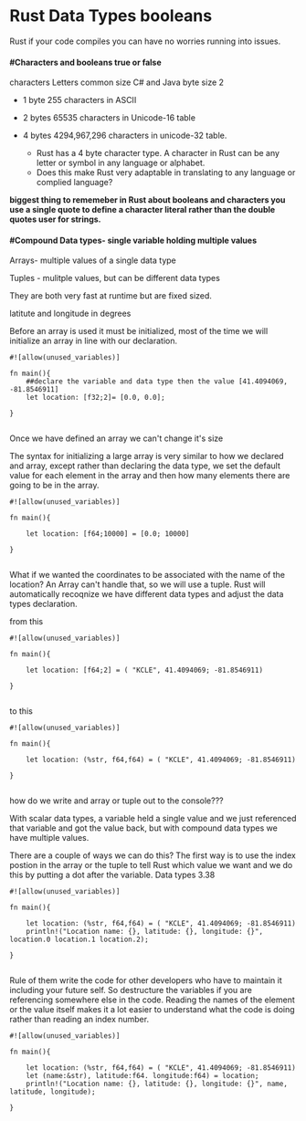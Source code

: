 # Rust Data Types booleans
Rust if your code compiles you can have no worries running into issues. 

#### #Characters and booleans true or false

characters Letters 
common size C# and Java byte size 2

* 1 byte 255 characters in ASCII

* 2 bytes 65535 characters in Unicode-16 table

* 4 bytes 4294,967,296 characters in unicode-32 table. 
	* Rust has a 4 byte character type. A character in Rust can be any letter or symbol in any language or alphabet. 
	* Does this make Rust very adaptable in translating to any language or complied language?

**biggest thing to rememeber in Rust about booleans and characters you use a single quote to define a character literal rather than the double quotes user for strings.**


#### #Compound Data types- single variable holding multiple values

Arrays- multiple values of a single data type

Tuples - mulitple values, but can be different data types

They are both very fast at runtime but are fixed sized.

latitute and longitude in degrees

Before an array is used it must be initialized, most of the time we will initialize an array in line with our declaration.  

```
#![allow(unused_variables)]

fn main(){
	##declare the variable and data type then the value [41.4094069, -81.8546911]
	let location: [f32;2]= [0.0, 0.0];
	
}


```

Once we have defined an array we can't change it's size

The syntax for initializing a large array is very similar to how we declared and array, except rather than declaring the data type,
we set the default value for each element in the array and then how many elements there are going to be in the array.

```
#![allow(unused_variables)]

fn main(){

	let location: [f64;10000] = [0.0; 10000]
	
}


```

What if we wanted the coordinates to be associated with the name of the location? An Array can't handle that, so we will use a tuple. Rust will automatically recoqnize we have different data types and adjust the data types declaration.

from this 
```
#![allow(unused_variables)]

fn main(){

	let location: [f64;2] = ( "KCLE", 41.4094069; -81.8546911)
	
}


```

to this

```
#![allow(unused_variables)]

fn main(){

	let location: (%str, f64,f64) = ( "KCLE", 41.4094069; -81.8546911)
	
}


```

how do we write and array or tuple out to the console???

With scalar data types, a variable held a single value and we just referenced that variable and got the value back, but with compound data types we have multiple values. 

There are a couple of ways we can do this? 
The first way is to use the index postion in the array or the tuple to tell Rust which value we want  and we do this by putting a dot after the variable. Data types 3.38

```
#![allow(unused_variables)]

fn main(){

	let location: (%str, f64,f64) = ( "KCLE", 41.4094069; -81.8546911)
	println!("Location name: {}, latitude: {}, longitude: {}", location.0 location.1 location.2);
	
}


```

Rule of them write the code for other developers who have to maintain it including your future self.
So destructure the variables if you are referencing somewhere else in the code.
Reading the names of the element or the value itself makes it a lot easier to understand what the code is doing rather than reading an index number.
```
#![allow(unused_variables)]

fn main(){

	let location: (%str, f64,f64) = ( "KCLE", 41.4094069; -81.8546911)
	let (name:&str), latitude:f64. longitude:f64) = location;
	println!("Location name: {}, latitude: {}, longitude: {}", name, latitude, longitude);
	
}


```